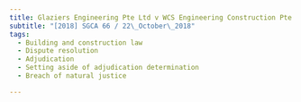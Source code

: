 ```yaml
---
title: Glaziers Engineering Pte Ltd v WCS Engineering Construction Pte Ltd 
subtitle: "[2018] SGCA 66 / 22\_October\_2018"
tags:
  - Building and construction law
  - Dispute resolution
  - Adjudication
  - Setting aside of adjudication determination
  - Breach of natural justice

---
```



